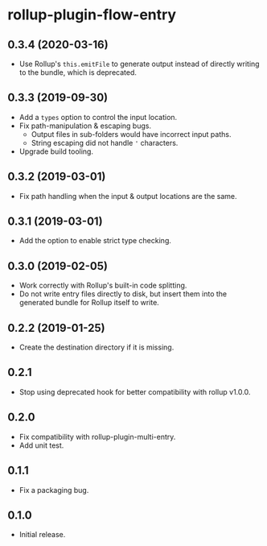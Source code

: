 # rollup-plugin-flow-entry

## 0.3.4 (2020-03-16)

- Use Rollup's `this.emitFile` to generate output instead of directly writing to the bundle, which is deprecated.

## 0.3.3 (2019-09-30)

- Add a `types` option to control the input location.
- Fix path-manipulation & escaping bugs.
  - Output files in sub-folders would have incorrect input paths.
  - String escaping did not handle `'` characters.
- Upgrade build tooling.

## 0.3.2 (2019-03-01)

- Fix path handling when the input & output locations are the same.

## 0.3.1 (2019-03-01)

- Add the option to enable strict type checking.

## 0.3.0 (2019-02-05)

- Work correctly with Rollup's built-in code splitting.
- Do not write entry files directly to disk, but insert them into the generated bundle for Rollup itself to write.

## 0.2.2 (2019-01-25)

- Create the destination directory if it is missing.

## 0.2.1

- Stop using deprecated hook for better compatibility with rollup v1.0.0.

## 0.2.0

- Fix compatibility with rollup-plugin-multi-entry.
- Add unit test.

## 0.1.1

- Fix a packaging bug.

## 0.1.0

- Initial release.
